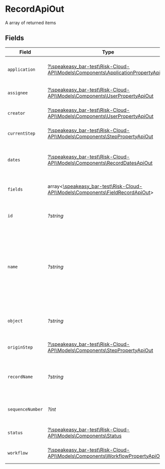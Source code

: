 # RecordApiOut

A array of returned items


## Fields

| Field                                                                                                                                   | Type                                                                                                                                    | Required                                                                                                                                | Description                                                                                                                             | Example                                                                                                                                 |
| --------------------------------------------------------------------------------------------------------------------------------------- | --------------------------------------------------------------------------------------------------------------------------------------- | --------------------------------------------------------------------------------------------------------------------------------------- | --------------------------------------------------------------------------------------------------------------------------------------- | --------------------------------------------------------------------------------------------------------------------------------------- |
| `application`                                                                                                                           | [?\speakeasy_bar-test\Risk-Cloud-API\Models\Components\ApplicationPropertyApiOut](../../Models/Components/ApplicationPropertyApiOut.md) | :heavy_minus_sign:                                                                                                                      | The parent application of the record                                                                                                    |                                                                                                                                         |
| `assignee`                                                                                                                              | [?\speakeasy_bar-test\Risk-Cloud-API\Models\Components\UserPropertyApiOut](../../Models/Components/UserPropertyApiOut.md)               | :heavy_minus_sign:                                                                                                                      | The creator of the record                                                                                                               |                                                                                                                                         |
| `creator`                                                                                                                               | [?\speakeasy_bar-test\Risk-Cloud-API\Models\Components\UserPropertyApiOut](../../Models/Components/UserPropertyApiOut.md)               | :heavy_minus_sign:                                                                                                                      | The creator of the record                                                                                                               |                                                                                                                                         |
| `currentStep`                                                                                                                           | [?\speakeasy_bar-test\Risk-Cloud-API\Models\Components\StepPropertyApiOut](../../Models/Components/StepPropertyApiOut.md)               | :heavy_minus_sign:                                                                                                                      | The origin step of the record                                                                                                           |                                                                                                                                         |
| `dates`                                                                                                                                 | [?\speakeasy_bar-test\Risk-Cloud-API\Models\Components\RecordDatesApiOut](../../Models/Components/RecordDatesApiOut.md)                 | :heavy_minus_sign:                                                                                                                      | Date information associated with the record                                                                                             |                                                                                                                                         |
| `fields`                                                                                                                                | array<[\speakeasy_bar-test\Risk-Cloud-API\Models\Components\FieldRecordApiOut](../../Models/Components/FieldRecordApiOut.md)>           | :heavy_minus_sign:                                                                                                                      | The fields and values of the record                                                                                                     |                                                                                                                                         |
| `id`                                                                                                                                    | *?string*                                                                                                                               | :heavy_minus_sign:                                                                                                                      | The unique ID of this Risk Cloud resource                                                                                               | a1b2c3d4                                                                                                                                |
| `name`                                                                                                                                  | *?string*                                                                                                                               | :heavy_minus_sign:                                                                                                                      | The text value of the primary field of the record, otherwise the workflow prefix and sequence number of the record                      | Medium Risk                                                                                                                             |
| `object`                                                                                                                                | *?string*                                                                                                                               | :heavy_minus_sign:                                                                                                                      | Identifies the type of object this data represents                                                                                      | application                                                                                                                             |
| `originStep`                                                                                                                            | [?\speakeasy_bar-test\Risk-Cloud-API\Models\Components\StepPropertyApiOut](../../Models/Components/StepPropertyApiOut.md)               | :heavy_minus_sign:                                                                                                                      | The origin step of the record                                                                                                           |                                                                                                                                         |
| `recordName`                                                                                                                            | *?string*                                                                                                                               | :heavy_minus_sign:                                                                                                                      | The workflow prefix and sequence number of the record                                                                                   | Assessment-7                                                                                                                            |
| `sequenceNumber`                                                                                                                        | *?int*                                                                                                                                  | :heavy_minus_sign:                                                                                                                      | The sequence number of the record                                                                                                       | 7                                                                                                                                       |
| `status`                                                                                                                                | [?\speakeasy_bar-test\Risk-Cloud-API\Models\Components\Status](../../Models/Components/Status.md)                                       | :heavy_minus_sign:                                                                                                                      | The status of the record                                                                                                                | IN_PROGRESS                                                                                                                             |
| `workflow`                                                                                                                              | [?\speakeasy_bar-test\Risk-Cloud-API\Models\Components\WorkflowPropertyApiOut](../../Models/Components/WorkflowPropertyApiOut.md)       | :heavy_minus_sign:                                                                                                                      | The parent workflow of the step                                                                                                         |                                                                                                                                         |